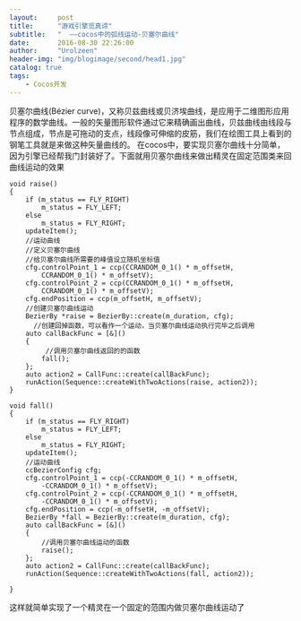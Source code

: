 ```yaml
---
layout:     post
title:      "游戏引擎觅真谛"
subtitle:   "  ——cocos中的弧线运动-贝塞尔曲线"
date:       2016-08-30 22:26:00
author:     "Urolzeen"
header-img: "img/blogimage/second/head1.jpg"
catalog: true
tags:
    - Cocos开发
---
```


贝塞尔曲线(Bézier curve)，又称贝兹曲线或贝济埃曲线，是应用于二维图形应用程序的数学曲线。一般的矢量图形软件通过它来精确画出曲线，贝兹曲线由线段与节点组成，节点是可拖动的支点，线段像可伸缩的皮筋，我们在绘图工具上看到的钢笔工具就是来做这种矢量曲线的。
在cocos中，要实现贝塞尔曲线十分简单，因为引擎已经帮我门封装好了。下面就用贝塞尔曲线来做出精灵在固定范围类来回曲线运动的效果

```
void raise()
{
	if (m_status == FLY_RIGHT)
		m_status = FLY_LEFT;
	else
		m_status = FLY_RIGHT;
	updateItem();
	//运动曲线
	//定义贝塞尔曲线
    //给贝塞尔曲线所需要的峰值设立随机坐标值
	cfg.controlPoint_1 = ccp(CCRANDOM_0_1() * m_offsetH,
		CCRANDOM_0_1() * m_offsetV);
	cfg.controlPoint_2 = ccp(CCRANDOM_0_1() * m_offsetH,
		CCRANDOM_0_1() * m_offsetV);
	cfg.endPosition = ccp(m_offsetH, m_offsetV);
	//创建贝塞尔曲线运动
	BezierBy *raise = BezierBy::create(m_duration, cfg);
      //创建回掉函数，可以看作一个运动，当贝塞尔曲线运动执行完毕之后调用
	auto callBackFunc = [&]()
	{
	     //调用贝塞尔曲线返回的的函数
		fall();
	};
	auto action2 = CallFunc::create(callBackFunc);
	runAction(Sequence::createWithTwoActions(raise, action2));
}

void fall()
{
	if (m_status == FLY_RIGHT)
		m_status = FLY_LEFT;
	else
		m_status = FLY_RIGHT;
	updateItem();
	//运动曲线
	ccBezierConfig cfg;
	cfg.controlPoint_1 = ccp(-CCRANDOM_0_1() * m_offsetH,
		-CCRANDOM_0_1() * m_offsetV);
	cfg.controlPoint_2 = ccp(-CCRANDOM_0_1() * m_offsetH,
		-CCRANDOM_0_1() * m_offsetV);
	cfg.endPosition = ccp(-m_offsetH, -m_offsetV);
	BezierBy *fall = BezierBy::create(m_duration, cfg);
	auto callBackFunc = [&]()
	{
	    //调用贝塞尔曲线运动的函数
		raise();
	};
	auto action2 = CallFunc::create(callBackFunc);
	runAction(Sequence::createWithTwoActions(fall, action2));
	
}
```

这样就简单实现了一个精灵在一个固定的范围内做贝塞尔曲线运动了